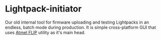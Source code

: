 # Lightpack-initiator
Our old internal tool for firmware uploading and testing Lightpacks in an endless, batch mode during production. It is simple cross-platform GUI that uses [Atmel FLIP](http://www.atmel.com/tools/FLIP.aspx) utility as it's main head. 
